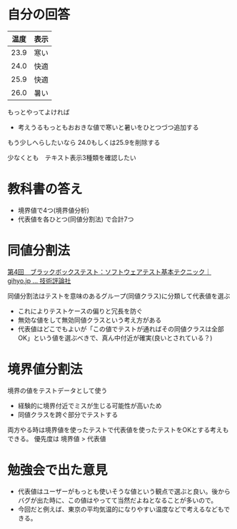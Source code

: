 # 自分の回答

|温度|表示|
|---|---|
|23.9|寒い|
|24.0|快適|
|25.9|快適|
|26.0|暑い|

もっとやってよければ
* 考えうるもっともおおきな値で寒いと暑いをひとつづつ追加する

もう少しへらしたいなら
24.0もしくは25.9を削除する

少なくとも　テキスト表示3種類を確認したい

# 教科書の答え
* 境界値で4つ(境界値分析)
* 代表値を各ひとつ(同値分割法)
で合計7つ

# 同値分割法

[第4回　ブラックボックステスト：ソフトウェアテスト基本テクニック｜gihyo.jp … 技術評論社](https://gihyo.jp/dev/serial/01/tech_station/0004#:~:text=%E5%90%8C%E5%80%A4%E5%88%86%E5%89%B2%E6%B3%95%E3%81%A8%E3%81%AF,%E3%81%93%E3%81%A8%E3%81%8C%E9%81%BF%E3%81%91%E3%82%89%E3%82%8C%E3%81%BE%E3%81%99%E3%80%82)

同値分割法はテストを意味のあるグループ(同値クラス)に分類して代表値を選ぶ
* これによりテストケースの偏りと冗長を防ぐ
* 無効な値をして無効同値クラスという考え方がある
* 代表値はどこでもよいが「この値でテストが通ればその同値クラスは全部OK」という値を選ぶべきで、真ん中付近が確実(良いとされている？)

# 境界値分割法

境界の値をテストデータとして使う
* 経験的に境界付近でミスが生じる可能性が高いため
* 同値クラスを跨ぐ部分でテストする


両方やる時は境界値を使ったテストで代表値を使ったテストをOKとする考えもできる。
優先度は 境界値 > 代表値

# 勉強会で出た意見
* 代表値はユーザーがもっとも使いそうな値という観点で選ぶと良い。後からバグが出た時に、この値はやってて当然だよねとなることが多いので。
* 今回だと例えば、東京の平均気温的になりやすい温度などで考えるなどもできる。


